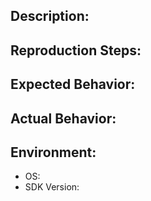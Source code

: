 ## Description:
<!-- Description of the bug, please be descriptive -->

## Reproduction Steps:


## Expected Behavior:
<!-- What you expected to happen with your code -->

## Actual Behavior:
<!-- What actually occurred --> 

## Environment:
- OS: <!-- Please include the semantic version of the OS -->
- SDK Version:

<!-- ## Screenshots: -->
<!-- If you have screenshots, please uncomment the above header and paste your screenshots into your issue. -->
